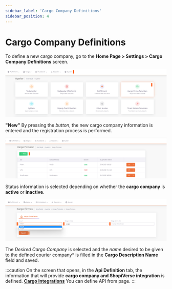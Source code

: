 ```yaml
---
sidebar_label: 'Cargo Company Definitions'
sidebar_position: 4
---
```


# Cargo Company Definitions

To define a new cargo company, go to the **Home Page > Settings > Cargo Company Definitions** screen.

![Cargo](../img/Cargo.png)

**"New"** By pressing the *button*, the new cargo company information is entered and the registration process is performed.

![CargoAdd](../img/CargoAdd.png)

Status information is selected depending on whether the **cargo company** is **active** or **inactive**.

![CargoAddNew](../img/CargoAddNew.png)

The *Desired Cargo Company* is selected and the *name* desired to be given to the defined courier company* is filled in the **Cargo Description Name** field and saved.

:::caution
On the screen that opens, in the **Api Definition** tab, the information that will provide **cargo company and ShopiVerse integration** is defined.
**[Cargo Integrations](/docs/category/kargo-entegrasyon)** You can define API from page.
:::